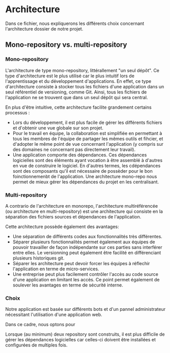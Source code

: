 # Architecture

Dans ce fichier, nous expliquerons les différents choix concernant l'architecture dossier de notre projet. 

## Mono-repository vs. multi-repository

### Mono-repository 

L'architecture de type mono-repository, littérallement "un seul dépôt". Ce type d'architecture est le plus utilisé car le plus intuitif lors de l'apprentissage et du développement d'applications. 
En effet, ce type d'architecture consiste à stocker tous les fichiers d'une application dans un seul référentiel de versioning, comme Git. Ainsi, tous les fichiers de l'application ne se trouvent que dans un seul dépôt qui sera central. 

En plus d'être intuitive, cette architecture facilite grandement certains processus : 
* Lors du développement, il est plus facile de gérer les différents fichiers et d'obtenir une vue globale sur son projet. 
* Pour le travail en équipe, la collaboration est simplifiée en permettant à tous les membres de l'équipe de partager les mêmes outils et fihcier,  et d'adopter le même point de vue concernant l'application (y compris sur des domaines ne concernant pas directement leur travail).
* Une application comporte des dépendances. Ces dépendances logicielles sont des éléments ayant vocation à être assemblé à d'autres en vue de construire le logiciel. En d'autres termes, les cdépendances sont des composants qu'il est nécessaire de possèder pour le bon foinctionnemenbt de l'application. Une architecture mono-repo nous permet de mieux gérer les dépendances du projet en les centralisant. 

### Multi-repository

A contrario de l'architecture en monorepo, l'architecture multiréférencée (ou architecture en multi-repository) est une architecture qui consiste en la séparation des fichiers sources et dépendances de l'application. 

Cette architecture possède également des avantages:
* Une séparation de différents codes aux fonctionnalités très différentes.
* Séparer plusieurs fonctionnalités permet également aux équipes de pouvoir travailler de façon indépendante sur ces parties sans interférer entre elles. Le versionning peut également être facilité en différenciant plusieurs historiques git.
* Séparer les architecture peut devoir forcer les équipes à réflechir l'application en terme de micro-services. 
* Une entreprise peut plus facilement contrôler l'accès au code source d'une application en limitant les accès. Ce point permet également de soulever les avantages en terme de sécurité interne.

### Choix 

Notre application est basée sur différents bots et d'un pannel administrateur nécessitant l'utilisation d'une application web. 

Dans ce cadre, nous optons pour

Lorsque (au minimum) deux repository sont construits, il est plus difficile de gérer les dépendances logicielles car celles-ci doivent être installées et configurées de multiples fois. 